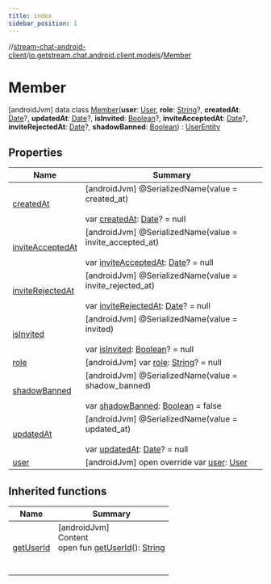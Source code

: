 ```yaml
---
title: index
sidebar_position: 1
---
```

//[stream-chat-android-client](../../../index.md)/[io.getstream.chat.android.client.models](../index.md)/[Member](index.md)



# Member  
 [androidJvm] data class [Member](index.md)(**user**: [User](../User/index.md), **role**: [String](https://kotlinlang.org/api/latest/jvm/stdlib/kotlin/-string/index.html)?, **createdAt**: [Date](https://developer.android.com/reference/kotlin/java/util/Date.html)?, **updatedAt**: [Date](https://developer.android.com/reference/kotlin/java/util/Date.html)?, **isInvited**: [Boolean](https://kotlinlang.org/api/latest/jvm/stdlib/kotlin/-boolean/index.html)?, **inviteAcceptedAt**: [Date](https://developer.android.com/reference/kotlin/java/util/Date.html)?, **inviteRejectedAt**: [Date](https://developer.android.com/reference/kotlin/java/util/Date.html)?, **shadowBanned**: [Boolean](https://kotlinlang.org/api/latest/jvm/stdlib/kotlin/-boolean/index.html)) : [UserEntity](../UserEntity/index.md)   


## Properties  
  
|  Name |  Summary | 
|---|---|
| <a name="io.getstream.chat.android.client.models/Member/createdAt/#/PointingToDeclaration/"></a>[createdAt](createdAt.md)| <a name="io.getstream.chat.android.client.models/Member/createdAt/#/PointingToDeclaration/"></a> [androidJvm] @SerializedName(value = created_at)  <br/>  <br/>var [createdAt](createdAt.md): [Date](https://developer.android.com/reference/kotlin/java/util/Date.html)? = null   <br/>|
| <a name="io.getstream.chat.android.client.models/Member/inviteAcceptedAt/#/PointingToDeclaration/"></a>[inviteAcceptedAt](inviteAcceptedAt.md)| <a name="io.getstream.chat.android.client.models/Member/inviteAcceptedAt/#/PointingToDeclaration/"></a> [androidJvm] @SerializedName(value = invite_accepted_at)  <br/>  <br/>var [inviteAcceptedAt](inviteAcceptedAt.md): [Date](https://developer.android.com/reference/kotlin/java/util/Date.html)? = null   <br/>|
| <a name="io.getstream.chat.android.client.models/Member/inviteRejectedAt/#/PointingToDeclaration/"></a>[inviteRejectedAt](inviteRejectedAt.md)| <a name="io.getstream.chat.android.client.models/Member/inviteRejectedAt/#/PointingToDeclaration/"></a> [androidJvm] @SerializedName(value = invite_rejected_at)  <br/>  <br/>var [inviteRejectedAt](inviteRejectedAt.md): [Date](https://developer.android.com/reference/kotlin/java/util/Date.html)? = null   <br/>|
| <a name="io.getstream.chat.android.client.models/Member/isInvited/#/PointingToDeclaration/"></a>[isInvited](isInvited.md)| <a name="io.getstream.chat.android.client.models/Member/isInvited/#/PointingToDeclaration/"></a> [androidJvm] @SerializedName(value = invited)  <br/>  <br/>var [isInvited](isInvited.md): [Boolean](https://kotlinlang.org/api/latest/jvm/stdlib/kotlin/-boolean/index.html)? = null   <br/>|
| <a name="io.getstream.chat.android.client.models/Member/role/#/PointingToDeclaration/"></a>[role](role.md)| <a name="io.getstream.chat.android.client.models/Member/role/#/PointingToDeclaration/"></a> [androidJvm] var [role](role.md): [String](https://kotlinlang.org/api/latest/jvm/stdlib/kotlin/-string/index.html)? = null   <br/>|
| <a name="io.getstream.chat.android.client.models/Member/shadowBanned/#/PointingToDeclaration/"></a>[shadowBanned](shadowBanned.md)| <a name="io.getstream.chat.android.client.models/Member/shadowBanned/#/PointingToDeclaration/"></a> [androidJvm] @SerializedName(value = shadow_banned)  <br/>  <br/>var [shadowBanned](shadowBanned.md): [Boolean](https://kotlinlang.org/api/latest/jvm/stdlib/kotlin/-boolean/index.html) = false   <br/>|
| <a name="io.getstream.chat.android.client.models/Member/updatedAt/#/PointingToDeclaration/"></a>[updatedAt](updatedAt.md)| <a name="io.getstream.chat.android.client.models/Member/updatedAt/#/PointingToDeclaration/"></a> [androidJvm] @SerializedName(value = updated_at)  <br/>  <br/>var [updatedAt](updatedAt.md): [Date](https://developer.android.com/reference/kotlin/java/util/Date.html)? = null   <br/>|
| <a name="io.getstream.chat.android.client.models/Member/user/#/PointingToDeclaration/"></a>[user](user.md)| <a name="io.getstream.chat.android.client.models/Member/user/#/PointingToDeclaration/"></a> [androidJvm] open override var [user](user.md): [User](../User/index.md)   <br/>|


## Inherited functions  
  
|  Name |  Summary | 
|---|---|
| <a name="io.getstream.chat.android.client.models/UserEntity/getUserId/#/PointingToDeclaration/"></a>[getUserId](../UserEntity/getUserId.md)| <a name="io.getstream.chat.android.client.models/UserEntity/getUserId/#/PointingToDeclaration/"></a>[androidJvm]  <br/>Content  <br/>open fun [getUserId](../UserEntity/getUserId.md)(): [String](https://kotlinlang.org/api/latest/jvm/stdlib/kotlin/-string/index.html)  <br/><br/><br/>|

